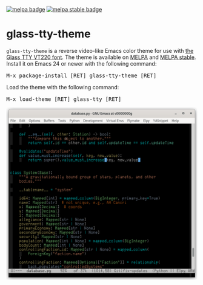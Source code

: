 [![melpa badge][melpa-badge]][melpa-link]
[![melpa stable badge][melpa-stable-badge]][melpa-stable-link]

# glass-tty-theme

`glass-tty-theme` is a reverse video-like Emacs color theme for use
with [the Glass TTY VT220 font](https://caglrc.cc/~svo/glasstty/).
The theme is available on [MELPA](https://melpa.org/) and
[MELPA stable](https://stable.melpa.org/).  Install it on Emacs 24 or
newer with the following command:

<kbd>M-x package-install [RET] glass-tty-theme [RET]</kbd>

Load the theme with the following command:

<kbd>M-x load-theme [RET] glass-tty [RET]</kbd>

![glass-tty-theme](image/glass-tty-theme.png)

[melpa-link]: https://melpa.org/#/glass-tty-theme
[melpa-stable-link]: https://stable.melpa.org/#/glass-tty-theme
[melpa-badge]: https://melpa.org/packages/glass-tty-theme-badge.svg
[melpa-stable-badge]: https://stable.melpa.org/packages/glass-tty-theme-badge.svg
